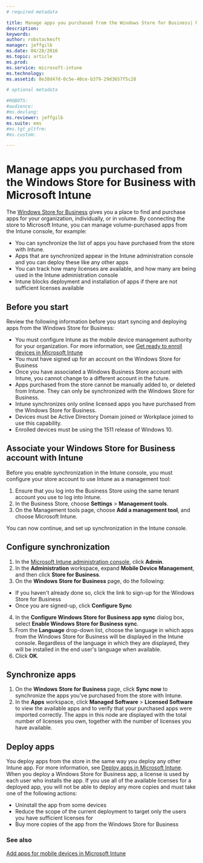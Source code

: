 ```yaml
---
# required metadata

title: Manage apps you purchased from the Windows Store for Business| Microsoft Intune
description:
keywords:
author: robstackmsft
manager: jeffgilb
ms.date: 04/28/2016
ms.topic: article
ms.prod:
ms.service: microsoft-intune
ms.technology:
ms.assetid: 8e38d47d-0c5e-40ce-b379-29d3657f5c28

# optional metadata

#ROBOTS:
#audience:
#ms.devlang:
ms.reviewer: jeffgilb
ms.suite: ems
#ms.tgt_pltfrm:
#ms.custom:

---
```


# Manage apps you purchased from the Windows Store for Business with Microsoft Intune
The [Windows Store for Business](https://www.microsoft.com/business-store) gives you a place to find and purchase apps for your organization, individually, or in volume. By connecting the store to Microsoft Intune, you can manage volume-purchased apps from the Intune console, for example:
* You can synchronize the list of apps you have purchased from the store with Intune.
* Apps that are synchronized appear in the Intune administration console and you can deploy these like any other apps
* You can track how many licenses are available, and how many are being used in the Intune administration console
* Intune blocks deployment and installation of apps if there are not sufficient licenses available

## Before you start
Review the following information before you start syncing and deploying apps from the Windows Store for Business:
* You must configure Intune as the mobile device management authority for your organization. For more information, see [Get ready to enroll devices in Microsoft Intune](get-ready-to-enroll-devices-in-microsoft-intune.md)
* You must have signed up for an account on the Windows Store for Business
* Once you have associated a Windows Business Store account with Intune, you cannot change to a different account in the future.
* Apps purchased from the store cannot be manually added to, or deleted from Intune. They can only be synchronized with the Windows Store for Business.
* Intune synchronizes only online licensed apps you have purchased from the Windows Store for Business.
* Devices must be Active Directory Domain joined or Workplace joined to use this capability.
* Enrolled devices must be using the 1511 release of Windows 10.

## Associate your Windows Store for Business account with Intune
Before you enable synchronization in the Intune console, you must configure your store account to use Intune as a management tool:
1. Ensure that you log into the Business Store using the same tenant account you use to log into Intune.
2. In the Business Store, choose **Settings** > **Management tools**.
3. On the Management tools page, choose **Add a management tool**, and choose Microsoft Intune.

You can now continue, and set up synchronization in the Intune console.

## Configure synchronization

1. In the [Microsoft Intune administration console](https://manage.microsoft.com), click **Admin**.
2. In the **Administration** workspace, expand **Mobile Device Management**, and then click **Store for Business**.
3. On the **Windows Store for Business** page, do the following:
* If you haven't already done so, click the link to sign-up for the Windows Store for Business
* Once you are signed-up, click **Configure Sync**
4. In the **Configure Windows Store for Business app sync** dialog box, select **Enable Windows Store for Business sync**.
5. From the **Language** drop-down list, choose the language in which apps from the Windows Store for Business will be displayed in the Intune console. Regardless of the language in which they are displayed, they will be installed in the end user's language when available.
6. Click **OK**.

## Synchronize apps

1. On the **Windows Store for Business** page, click **Sync now** to synchronize the apps you've purchased from the store with Intune.
2. In the **Apps** workspace, click **Managed Software** > **Licensed Software** to view the available apps and to verify that your purchased apps were imported correctly.
The apps in this node are displayed with the total number of licenses you own, together with the number of licenses you have available.

## Deploy apps

You deploy apps from the store in the same way you deploy any other Intune app. For more information, see [Deploy apps in Microsoft Intune](deploy-apps-in-microsoft-intune.md).
When you deploy a Windows Store for Business app, a license is used by each user who installs the app. If you use all of the available licenses for a deployed app, you will not be able to deploy any more copies and must take one of the following actions:
* Uninstall the app from some devices
* Reduce the scope of the current deployment to target only the users you have sufficient licenses for
* Buy more copies of the app from the Windows Store for Business


### See also
[Add apps for mobile devices in Microsoft Intune](add-apps-for-mobile-devices-in-microsoft-intune.md)


